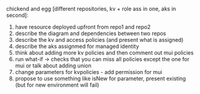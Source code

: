 chickend and egg [different repositories, kv + role ass in one, aks in second]:

1. have resource deployed upfront from repo1 and repo2
2. describe the diagram and dependencies between two repos
3. describe the kv and access policies (and present what is assigned)
4. describe the aks assignmed for managed identity
5. think about adding more kv policies and then comment out mui policies
6. run what-if -> checks that you can miss all policies except the one for mui or talk about adding union
7. change parameters for kvpolicies - add permission for mui
8. propose to use something like isNew for parameter, present existing (but for new environment will fail)